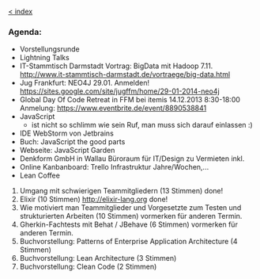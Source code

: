 [< index](/wiki/rheinmain/index)


### Agenda:

- Vorstellungsrunde
- Lightning Talks
 - IT-Stammtisch Darmstadt Vortrag: BigData mit Hadoop 7.11. http://www.it-stammtisch-darmstadt.de/vortraege/big-data.html
 - Jug Frankfurt: NEO4J 29.01. Anmelden! https://sites.google.com/site/jugffm/home/29-01-2014-neo4j
 - Global Day Of Code Retreat in FFM bei itemis 14.12.2013 8:30-18:00 Anmelung: https://www.eventbrite.de/event/8890538841 
 - JavaScript
    - ist nicht so schlimm wie sein Ruf, man muss sich darauf einlassen :)
  - IDE WebStorm von Jetbrains
  - Buch: JavaScript the good parts
  - Webseite: JavaScript Garden
 - Denkform GmbH in Wallau Büroraum für IT/Design zu Vermieten inkl. 
 - Online Kanbanboard: Trello
Infrastruktur Jahre/Wochen,...
- Lean Coffee
 1. Umgang mit schwierigen Teammitgliedern (13 Stimmen) done!
 2. Elixir (10 Stimmen) http://elixir-lang.org done!
 3. Wie motiviert man Teammitglieder und Vorgesetzte zum Testen und strukturierten Arbeiten (10 Stimmen) vormerken für anderen Termin.
 4. Gherkin-Fachtests mit Behat / JBehave (6 Stimmen) vormerken für anderen Termin.
 5. Buchvorstellung: Patterns of Enterprise Application Architecture (4 Stimmen)
 6. Buchvorstellung: Lean Architecture (3 Stimmen)
 7. Buchvorstellung: Clean Code (2 Stimmen)
